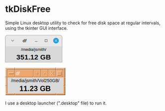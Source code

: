 # tkDiskFree
Simple Linux desktop utility to check for free disk space at regular intervals, using the tkinter GUI interface.


![tkDiskFree](https://github.com/jmbalaguer/tkDiskFree/blob/main/tkDiskFree(Xfce4).png?raw=true)

![tkDiskFree](https://github.com/jmbalaguer/tkDiskFree/blob/main/tkDiskFree(CDE).png?raw=true)

I use a desktop launcher (".desktop" file) to run it. 
